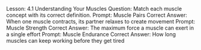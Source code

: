 Lesson: 4.1 Understanding Your Muscles
Question: Match each muscle concept with its correct definition.
Prompt: Muscle Pairs
Correct Answer: When one muscle contracts, its partner relaxes to create movement
Prompt: Muscle Strength
Correct Answer: The maximum force a muscle can exert in a single effort
Prompt: Muscle Endurance
Correct Answer: How long muscles can keep working before they get tired